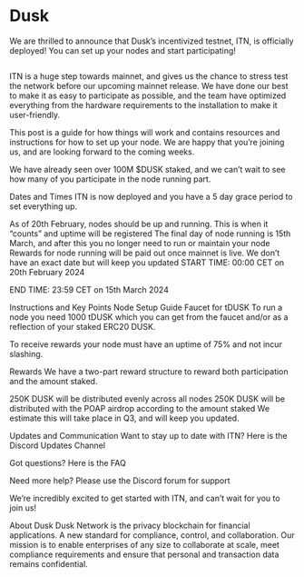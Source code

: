 # Dusk

We are thrilled to announce that Dusk’s incentivized testnet, ITN, is officially deployed! You can set up your nodes and start participating!

<figure><img src="broken-reference" alt=""><figcaption></figcaption></figure>

ITN is a huge step towards mainnet, and gives us the chance to stress test the network before our upcoming mainnet release. We have done our best to make it as easy to participate as possible, and the team have optimized everything from the hardware requirements to the installation to make it user-friendly.

This post is a guide for how things will work and contains resources and instructions for how to set up your node. We are happy that you’re joining us, and are looking forward to the coming weeks.

We have already seen over 100M $DUSK staked, and we can’t wait to see how many of you participate in the node running part.

Dates and Times ITN is now deployed and you have a 5 day grace period to set everything up.

As of 20th February, nodes should be up and running. This is when it “counts” and uptime will be registered The final day of node running is 15th March, and after this you no longer need to run or maintain your node Rewards for node running will be paid out once mainnet is live. We don’t have an exact date but will keep you updated START TIME: 00:00 CET on 20th February 2024

END TIME: 23:59 CET on 15th March 2024

Instructions and Key Points Node Setup Guide Faucet for tDUSK To run a node you need 1000 tDUSK which you can get from the faucet and/or as a reflection of your staked ERC20 DUSK.

To receive rewards your node must have an uptime of 75% and not incur slashing.

Rewards We have a two-part reward structure to reward both participation and the amount staked.

250K DUSK will be distributed evenly across all nodes 250K DUSK will be distributed with the POAP airdrop according to the amount staked We estimate this will take place in Q3, and will keep you updated.

Updates and Communication Want to stay up to date with ITN? Here is the Discord Updates Channel

Got questions? Here is the FAQ

Need more help? Please use the Discord forum for support

We’re incredibly excited to get started with ITN, and can’t wait for you to join us!

About Dusk Dusk Network is the privacy blockchain for financial applications. A new standard for compliance, control, and collaboration. Our mission is to enable enterprises of any size to collaborate at scale, meet compliance requirements and ensure that personal and transaction data remains confidential.
